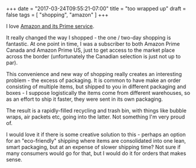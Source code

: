 +++
date = "2017-03-24T09:55:21-07:00"
title = "too wrapped up"
draft = false
tags = [ "shopping", "amazon" ]
+++

I love [Amazon and its Prime service](https://www.google.ca/url?sa=t&rct=j&q=&esrc=s&source=web&cd=1&cad=rja&uact=8&ved=0ahUKEwjoi8iH0e_SAhUJjVQKHZN3ACEQFggnMAA&url=https%3A%2F%2Fwww.amazon.com%2FPrime-Video%2Fb%3Fnode%3D2676882011&usg=AFQjCNGkHJS3badZSj510hfX4kB31AwBKg).   

It really changed the way I shopped - the one / two-day shopping is fantastic. At one point in time, I was a subscriber to both Amazon Prime Canada and Amazon Prime US, just to get access to the market place across the border (unfortunately the Canadian selection is just not up to par).  

This convenience and new way of shopping really creates an interesting problem - the excess of packaging. It is common to have make an order consisting of multiple items, but shipped to you in different packaging and boxes - I suppose logistically the items come from different warehouses, so as an effort to ship it faster, they were sent in its own packaging.  

The result is a rapidly-filled recycling and trash bin, with things like bubble wraps, air packets etc, going into the latter. Not something I'm very proud of.  

I would love it if there is some creative solution to this - perhaps an option for an "eco-friendly" shipping where items are consolidated into one lean, smart packaging, but at an expense of slower shipping time? Not sure if many consumers would go for that, but I would do it for orders that makes sense.  
